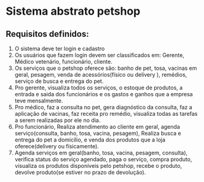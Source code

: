 # Sistema abstrato petshop

## Requisitos definidos:
1. O sistema deve ter login e cadastro
2. Os usuários que fazem login devem ser classificados em: Gerente, Médico vetenário, funcionário, cliente.
3. Os serviços que o petshop oferece são: banho de pet, tosa, vacinas em geral, pesagem, venda de acessórios(físico ou delivery ), remédios, serviço de busca e entrega do pet.
4. Pro gerente, visualiza todos os serviços, o estoque de produtos, a entrada e saida dos funcionários e os gastos e ganhos que a empresa teve mensalmente. 
5. Pro médico, faz a consulta no pet, gera diagnóstico da consulta, faz a aplicação de vacinas, faz receita pro remédio, visualiza todas as tarefas a serem realizadas por ele no dia.
6. Pro funcionário, Realiza atendimento ao cliente em geral, agenda serviço(consulta, banho, tosa, vacina, pesagem), Realiza busca e entrega do pet a domicílio, e venda dos produtos que a loja oferece(delivery ou físicamente).
7. Agenda serviços em geral(banho, tosa, vacina, pesagem, consulta), verifica status do serviço agendado, paga o serviço, compra produto, visualiza os produtos disponíveis pelo petshop, recebe o produto, devolve produto(se estiver no prazo de devolução).
